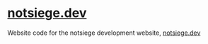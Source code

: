 # [notsiege.dev](https://notsiege.dev)

Website code for the notsiege development website, [notsiege.dev](https://notsiege.dev)

